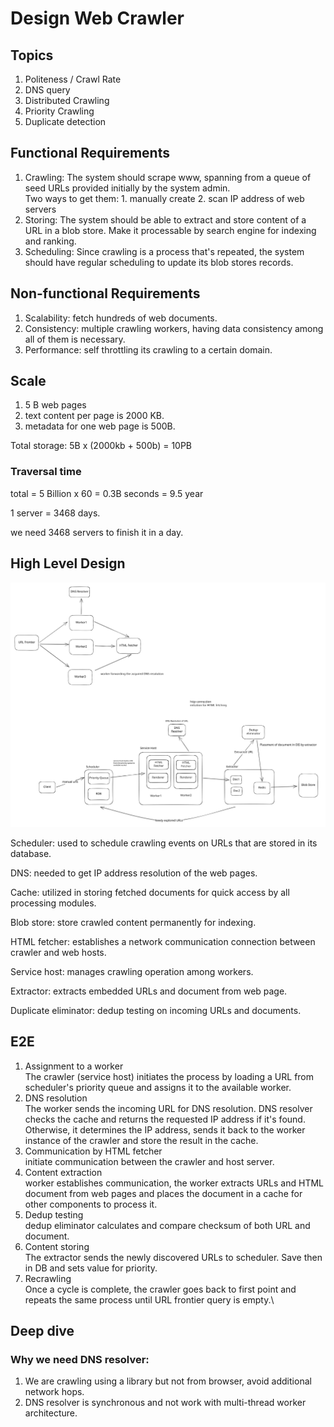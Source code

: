 # Design Web Crawler

## Topics

1. Politeness / Crawl Rate
2. DNS query
3. Distributed Crawling
4. Priority Crawling
5. Duplicate detection

## Functional Requirements

1. Crawling: The system should scrape www, spanning from a queue of seed URLs provided initially by the system admin.\
   Two ways to get them: 1. manually create 2. scan IP address of web servers
2. Storing: The system should be able to extract and store content of a URL in a blob store. Make it processable by search engine for indexing and ranking.
3. Scheduling: Since crawling is a process that's repeated, the system should have regular scheduling to update its blob stores records.

## Non-functional Requirements

1. Scalability: fetch hundreds of web documents.
2. Consistency: multiple crawling workers, having data consistency among all of them is necessary.
3. Performance: self throttling its crawling to a certain domain.

## Scale

1. 5 B web pages
2. text content per page is 2000 KB.
3. metadata for one web page is 500B.

Total storage: 5B x (2000kb + 500b) = 10PB

### Traversal time

total = 5 Billion x 60 = 0.3B seconds = 9.5 year

1 server = 3468 days.

we need 3468 servers to finish it in a day.

## High Level Design

<img src="../../.gitbook/assets/file.excalidraw (14).svg" alt="" class="gitbook-drawing">

Scheduler: used to schedule crawling events on URLs that are stored in its database.

DNS: needed to get IP address resolution of the web pages.

Cache: utilized in storing fetched documents for quick access by all processing modules.

Blob store: store crawled content permanently for indexing.

HTML fetcher: establishes a network communication connection between crawler and web hosts.

Service host: manages crawling operation among workers.

Extractor: extracts embedded URLs and document from web page.

Duplicate eliminator: dedup testing on incoming URLs and documents.

## E2E

1. Assignment to a worker\
   The crawler (service host) initiates the process by loading a URL from scheduler's priority queue and assigns it to the available worker.
2. DNS resolution\
   The worker sends the incoming URL for DNS resolution. DNS resolver checks the cache and returns the requested IP address if it's found. Otherwise, it determines the IP address, sends it back to the worker instance of the crawler and store the result in the cache.
3. Communication by HTML fetcher\
   initiate communication between the crawler and host server.
4. Content extraction\
   worker establishes communication, the worker extracts URLs and HTML document from web pages and places the document in a cache for other components to process it.
5. Dedup testing\
   dedup eliminator calculates and compare checksum of both URL and document.
6. Content storing\
   The extractor sends the newly discovered URLs to scheduler. Save then in DB and sets value for priority.
7. Recrawling\
   Once a cycle is complete, the crawler goes back to first point and repeats the same process until URL frontier query is empty.\


## Deep dive

### Why we need DNS resolver:

1. We are crawling using a library but not from browser, avoid additional network hops.
2. DNS resolver is synchronous and not work with multi-thread worker architecture.
